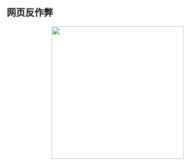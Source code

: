 ## 网页反作弊

<div align="center">    
    <img src="https://cdn.lichangao.com/wp-content/uploads/2019/11/网页反作弊.png" height=300px />
</div>
